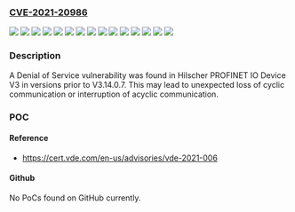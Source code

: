 ### [CVE-2021-20986](https://cve.mitre.org/cgi-bin/cvename.cgi?name=CVE-2021-20986)
![](https://img.shields.io/static/v1?label=Product&message=OHV&color=blue)
![](https://img.shields.io/static/v1?label=Product&message=OIT&color=blue)
![](https://img.shields.io/static/v1?label=Product&message=PCV%2FPXV%2FPGV&color=blue)
![](https://img.shields.io/static/v1?label=Product&message=PHA&color=blue)
![](https://img.shields.io/static/v1?label=Product&message=PROFINET%20IO%20Device&color=blue)
![](https://img.shields.io/static/v1?label=Product&message=PXV%2FPGV%20B28%20Profisafe&color=blue)
![](https://img.shields.io/static/v1?label=Product&message=WCS&color=blue)
![](https://img.shields.io/static/v1?label=Version&message=OHV-F230-B17%3C%3D%20V1.1.0%20&color=brighgreen)
![](https://img.shields.io/static/v1?label=Version&message=OIT500-F113-B17-CB%3C%3D%20V1.3.4%20&color=brighgreen)
![](https://img.shields.io/static/v1?label=Version&message=PGV100-F200A-B17-V1D%2C%20PGV150I-F200A-B17-V1D%2C%20PGV100-F200-B17-V1D-7477%3C%3D%20V2.0.0%20&color=brighgreen)
![](https://img.shields.io/static/v1?label=Version&message=PHA300-F200-B17-V1D%2C%20PHA400-F200-B17-V1D%2C%20PHA300-F200A-B17-V1D%2C%20PHA300-F200-B17-T-V1D%2C%20PHA200-F200A-B17-V1D%2C%20PHA200-F200-B17-V1D%2C%20PHA400-F200A-B17-V1D%2C%20PHA300-F200A-B17-T-V1D%2C%20PHA600-F200A-B17-V1D%2C%20PHA500-F200-B17-V1D%2C%20PHA500-F200A-B17-V1D%2C%20PHA600-F200-B17-V1D%2C%20PHA150-F200A-B17-V1D%2C%20PHA200-F200A-B17-T-V1D%2C%20PHA150-F200-B17-V1D%2C%20PHA800-F200-B17-V1D%2C%20PHA400-F200A-B17-T-V1D%2C%20PHA500-F200A-B17-T-V1D%2C%20PHA700-F200-B17-V1D%3C%3D%20V3.1.5%20&color=brighgreen)
![](https://img.shields.io/static/v1?label=Version&message=PXV100A-F200-B28-V1D%2C%20PXV100A-F200-B28-V1D-6011%2C%20PGV100A-F200-B28-V1D%2C%20PGV100A-F200A-B28-V1D%3C%3D%20V1.0.3%20&color=brighgreen)
![](https://img.shields.io/static/v1?label=Version&message=V3%3C%20V3.14.0.7%20&color=brighgreen)
![](https://img.shields.io/static/v1?label=Version&message=WCS3B-LS610%2C%20WCS3B-LS610H%2C%20WCS3B-LS610D%2C%20WCS3B-LS610DH%2C%20WCS3B-LS610H-OM%2C%20WCS3B-LS610DH-OM%2C%20WCS3B-LS610D-OM%2C%20CS3B-LS610-OM%3C%3D%20V3.0.0%20&color=brighgreen)
![](https://img.shields.io/static/v1?label=Vulnerability&message=CWE-787%20Out-of-bounds%20Write&color=brighgreen)

### Description

A Denial of Service vulnerability was found in Hilscher PROFINET IO Device V3 in versions prior to V3.14.0.7. This may lead to unexpected loss of cyclic communication or interruption of acyclic communication.

### POC

#### Reference
- https://cert.vde.com/en-us/advisories/vde-2021-006

#### Github
No PoCs found on GitHub currently.

